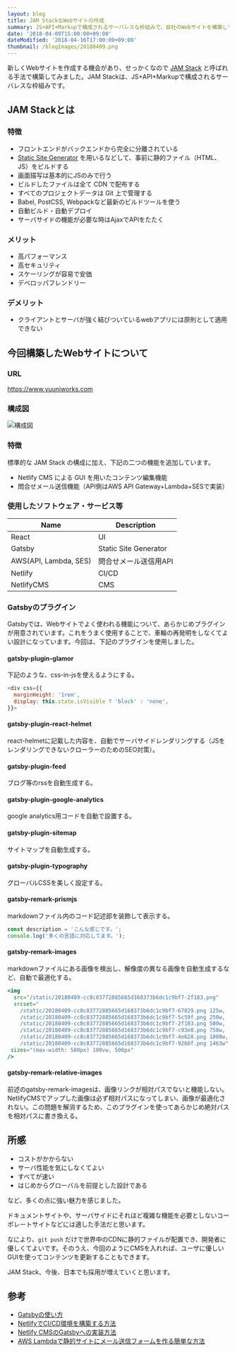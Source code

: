 ```yaml
---
layout: blog
title: JAM StackなWebサイトの作成
summary: JS+API+Markupで構成されるサーバレスな枠組みで、自社のWebサイトを構築してみました。
date: '2018-04-09T15:00:00+09:00'
dateModified: '2018-04-16T17:00:00+09:00'
thumbnail: /blogImages/20180409.png
---
```


新しくWebサイトを作成する機会があり、せっかくなので [JAM Stack](https://jamstack.org/) と呼ばれる手法で構築してみました。JAM Stackは、JS+API+Markupで構成されるサーバレスな枠組みです。

## JAM Stackとは
### 特徴
* フロントエンドがバックエンドから完全に分離されている
* [Static Site Generator](https://www.staticgen.com/) を用いるなどして、事前に静的ファイル（HTML、JS）をビルドする
* 画面描写は基本的にJSのみで行う
* ビルドしたファイルは全て CDN で配布する
* すべてのプロジェクトデータは Git 上で管理する
* Babel, PostCSS, Webpackなど最新のビルドツールを使う
* 自動ビルド・自動デプロイ
* サーバサイドの機能が必要な時はAjaxでAPIをたたく

### メリット
* 高パフォーマンス
* 高セキュリティ
* スケーリングが容易で安価
* デベロッパフレンドリー

### デメリット
* クライアントとサーバが強く結びついているwebアプリには原則として適用できない

## 今回構築したWebサイトについて

### URL
<a href="https://www.yuuniworks.com" target="_blank">https://www.yuuniworks.com</a>

### 構成図
![構成図](/blogImages/20180409.png)

### 特徴
標準的な JAM Stack の構成に加え、下記の二つの機能を追加しています。

* Netlify CMS による GUI を用いたコンテンツ編集機能
* 問合せメール送信機能（API側はAWS API Gateway+Lambda+SESで実装）

### 使用したソフトウェア・サービス等
|Name|Description|
|-|-|
|React|UI|
|Gatsby|Static Site Generator|
|AWS(API, Lambda, SES)|問合せメール送信用API|
|Netlify|CI/CD|
|NetlifyCMS|CMS|

### Gatsbyのプラグイン
Gatsbyでは、Webサイトでよく使われる機能について、あらかじめプラグインが用意されています。これをうまく使用することで、車輪の再発明をしなくてよい設計になっています。今回は、下記のプラグインを使用しました。

#### gatsby-plugin-glamor
下記のような、css-in-jsを使えるようにする。
```javascript
<div css={{
  marginHeight: '1rem',
  display: this.state.isVisible ? 'block' : 'none',
}}>
```

#### gatsby-plugin-react-helmet
react-helmetに記載した内容を、自動でサーバサイドレンダリングする（JSをレンダリングできないクローラーのためのSEO対策）。

#### gatsby-plugin-feed
ブログ等のrssを自動生成する。

#### gatsby-plugin-google-analytics
google analytics用コードを自動で設置する。

#### gatsby-plugin-sitemap
サイトマップを自動生成する。

#### gatsby-plugin-typography
グローバルCSSを美しく設定する。

#### gatsby-remark-prismjs
markdownファイル内のコード記述部を装飾して表示する。
```javascript
const description = 'こんな感じです。';
console.log('多くの言語に対応してます。');
```

#### gatsby-remark-images
markdownファイルにある画像を検出し、解像度の異なる画像を自動生成するなど、自動で最適化する。
```jsx
<img
  src="/static/20180409-cc8c83772885665d168373b6dc1c9bf7-2f183.png"
  srcset="
    /static/20180409-cc8c83772885665d168373b6dc1c9bf7-67829.png 125w,
    /static/20180409-cc8c83772885665d168373b6dc1c9bf7-5c59f.png 250w,
    /static/20180409-cc8c83772885665d168373b6dc1c9bf7-2f183.png 500w,
    /static/20180409-cc8c83772885665d168373b6dc1c9bf7-c93e8.png 750w,
    /static/20180409-cc8c83772885665d168373b6dc1c9bf7-4e628.png 1000w,
    /static/20180409-cc8c83772885665d168373b6dc1c9bf7-9260f.png 1463w"
 sizes="(max-width: 500px) 100vw, 500px"
/>
```

#### gatsby-remark-relative-images
前述のgatsby-remark-imagesは、画像リンクが相対パスでないと機能しない。NetlifyCMSでアップした画像は必ず相対パスになってしまい、画像が最適化されない。この問題を解消するため、このプラグインを使ってあらかじめ絶対パスを相対パスに書き換える。

## 所感
- コストがかからない
- サーバ性能を気にしなくてよい
- すべてが速い
- はじめからグローバルを前提とした設計である

など、多くの点に強い魅力を感じました。

ドキュメントサイトや、サーバサイドにそれほど複雑な機能を必要としないコーポレートサイトなどには適した手法だと思います。

なにより、`git push` だけで世界中のCDNに静的ファイルが配置でき、開発者に優しくてよいです。そのうえ、今回のようにCMSを入れれば、ユーザに優しいGUIを使ってコンテンツを更新することもできます。

JAM Stack、今後、日本でも採用が増えていくと思います。

## 参考
* [Gatsbyの使い方](https://www.gatsbyjs.org/tutorial/)
* [NetlifyでCI/CD環境を構築する方法](https://www.netlify.com/blog/2016/02/24/a-step-by-step-guide-gatsby-on-netlify/)
* [Netlify CMSのGatsbyへの実装方法](https://www.netlifycms.org/docs/add-to-your-site/)
* [AWS Lambdaで静的サイトにメール送信フォームを作る簡単な方法](https://blog.craftz.dog/aws-lambda%E3%81%A7%E9%9D%99%E7%9A%84%E3%82%B5%E3%82%A4%E3%83%88%E3%81%AB%E3%83%A1%E3%83%BC%E3%83%AB%E9%80%81%E4%BF%A1%E3%83%95%E3%82%A9%E3%83%BC%E3%83%A0%E3%82%92%E4%BD%9C%E3%82%8B%E7%B0%A1%E5%8D%98%E3%81%AA%E6%96%B9%E6%B3%95-de8cba5e50a5)
